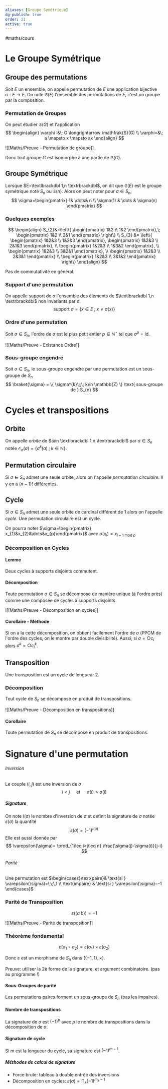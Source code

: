 ```yaml
---
aliases: [Groupe Symétrique]
dg-publish: true
order: 21
active: true
---
```


#maths/cours 

# Le Groupe Symétrique

## Groupe des permutations

Soit $E$ un ensemble, on appelle permutation de $E$ une application bijective $\sigma: E \to E$. On note $\mathfrak{S(}E\mathfrak{)}$ l'ensemble des permutations de $E$, c'est un groupe par la composition.

### Permutation de Groupes

On peut étudier $\mathfrak{S}(G)$ et l'application
$$
\begin{align}
\varphi :&\; G \longrightarrow \mathfrak{S}(G) \\
\varphi=&\; a \mapsto x \mapsto ax
\end{align}
$$

![[Maths/Preuve - Permutation de groupe]]

Donc tout groupe $G$ est isomorphe à une partie de $\mathfrak{S}(G)$.

## Groupe Symétrique

Lorsque $E=\textlbrackdbl 1,n \textrbrackdbl$, on dit que $\mathfrak{S}(E)$ est le groupe symétrique noté $S_{n}$ ou $\mathfrak{S}(n)$.
Alors on peut noter pour $\sigma\in S_{n}$,
$$
\sigma=\begin{pmatrix}
1& \dots& n \\
\sigma(1) & \dots & \sigma(n)
\end{pmatrix}
$$

### Quelques exemples

$$
\begin{align}
S_{2}&=\left\{ \begin{pmatrix}
1&2 \\
1&2
\end{pmatrix},\; \begin{pmatrix}
1&2 \\
2&1
\end{pmatrix} \right\} \\
S_{3} &= \left\{ \begin{pmatrix}
1&2&3 \\
1&2&3
\end{pmatrix}, \begin{pmatrix}
1&2&3 \\
2&1&3
\end{pmatrix}, \\
\begin{pmatrix}
1&2&3 \\
1&3&2
\end{pmatrix}, \\
\begin{pmatrix}
1&2&3 \\
3&2&1
\end{pmatrix}, \\
\begin{pmatrix}
1&2&3 \\
2&3&1
\end{pmatrix} \\
\begin{pmatrix}
1&2&3 \\
3&1&2
\end{pmatrix} \right\}
\end{align}
$$

Pas de commutativité en général.

### Support d'une permutation

On appelle support de $\sigma$ l'ensemble des éléments de $\textlbrackdbl 1,n \textrbrackdbl$ non invariants par $\sigma$.
$$
\text{support }\sigma = \{ x\in E\;;\; x \neq \sigma(x) \}
$$

### Ordre d'une permutation

Soit $\sigma\in S_{n}$, l'ordre de $\sigma$ est le plus petit entier $p\in \mathbb{N}^{\star}$ tel que $\sigma^{p}=\text{id}$.

![[Maths/Preuve - Existance Ordre]]

### Sous-groupe engendré

Soit $\sigma\in S_{n}$, le sous-groupe engendré par une permutation est un sous-groupe de $S_{n}$
$$
\braket{\sigma} = \{ \sigma^{k}\;;\; k\in \mathbb{Z} \} \text{ sous-groupe de } S_{n} 
$$

# Cycles et transpositions

## Orbite

On appelle *orbite* de $a\in \textlbrackdbl 1,n \textrbrackdbl$ par $\sigma\in S_{n}$ notée $\mathcal{O}_{\sigma}(a)=\{ \sigma^{k}(a)\;;\; k\in \mathbb{N} \}$.

## Permutation circulaire

Si $\sigma\in S_{n}$ admet une seule orbite, alors on l'appelle *permutation circulaire*.
Il y en a $(n-1)!$ différentes.

## Cycle

Si $\sigma\in S_{n}$ admet une seule orbite de cardinal différent de $1$ alors on l'appelle *cycle*.
Une permutation circulaire est un cycle.

On pourra noter $\sigma=\begin{pmatrix} x_{1}&x_{2}&\dots&x_{p}\end{pmatrix}$ avec $\sigma(x_{i})=x_{i+1\text{ mod }p}$

### Décomposition en Cycles

#### Lemme
Deux cycles à supports disjoints commutent.

#### Décomposition

Toute permutation $\sigma\in S_{n}$ se décompose de manière unique (à l'ordre près) comme une composée de cycles à supports disjoints.

![[Maths/Preuve - Décomposition en cycles]]

#### Corollaire - Méthode

Si on a la cette décomposition, on obtient facilement l'ordre de $\sigma$ (PPCM de l'ordre des cycles, on le montre par double divisibilité).
Aussi, si $\sigma=\bigcirc c_{i}$ alors $\sigma^{k}=\bigcirc c^{k}_{i}$.

## Transposition

Une transposition est un cycle de longueur $2$.

### Décomposition

Tout cycle de $S_{n}$ se décompose en produit de transpositions.

![[Maths/Preuve - Décomposition en transpositions]]

#### Corollaire

Toute permutation de $S_{n}$ se décompose en produit de transpositions.

# Signature d'une permutation

###### Inversion

Le couple $(i,j)$ est une inversion de $\sigma$
$$
i<j\quad\text{ et }\quad\sigma(i)> \sigma(j)
$$

##### Signature

On note $I(\sigma)$ le nombre d'inversion de $\sigma$ et définit la signature de $\sigma$ notée $\varepsilon(\sigma)$ la quantité
$$
\varepsilon(\sigma)=(-1)^{I(\sigma)}
$$
Elle est aussi donnée par
$$
\varepsilon(\sigma)= \prod_{1\leq i<j\leq n} \frac{\sigma(j)-\sigma(i)}{j-i}
$$

###### Parité
Une permutation est $\begin{cases}\text{paire}& \text{si } \varepsilon(\sigma)=\;\;\,1 \\ \text{impaire} & \text{si } \varepsilon(\sigma)=-1 \end{cases}$


### Parité de Transposition

$$
\varepsilon((a\;b)) = -1
$$

![[Maths/Preuve - Parité de transposition]]

### Théorème fondamental

$$
\varepsilon(\sigma_{1} \circ \sigma_{2})=\varepsilon(\sigma_{1})\times \varepsilon(\sigma_{2})
$$

Donc $\varepsilon$ est un morphisme de $S_{n}$ dans $(\{ -1,1 \},\times)$. 

Preuve: utiliser la 2è forme de la signature, et argument combinatoire.
(pas au programme !)

#### Sous-Groupes de parité

Les permutations paires forment un sous-groupe de $S_{n}$ (pas les impaires).

#### Nombre de transpositions

La signature de $\sigma$ est $(-1)^{p}$ avec $p$ le nombre de transpositions dans la décomposition de $\sigma$.

#### Signature de cycle

Si $m$ est la longueur du cycle, sa signature est $(-1)^{m-1}$.

##### Méthodes de calcul de signature

- Force brute: tableau à double entrée des inversions
- Décomposition en cycles: $\varepsilon(\sigma)=\prod_{k}(-1)^{m_{k}-1}$

